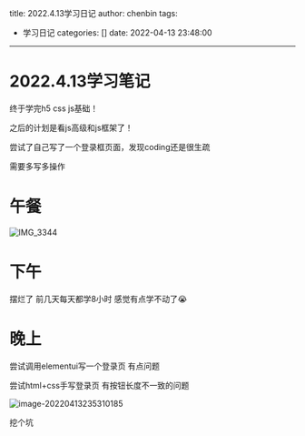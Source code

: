 title: 2022.4.13学习日记
author: chenbin
tags:
  - 学习日记
categories: []
date: 2022-04-13 23:48:00
---
# 2022.4.13学习笔记

终于学完h5 css js基础！

之后的计划是看js高级和js框架了！

尝试了自己写了一个登录框页面，发现coding还是很生疏

需要多写多操作

# 午餐

![IMG_3344](https://ypyun-cdn.u1n1.com/img/picgo202204132351364.JPG)

# 下午

摆烂了 前几天每天都学8小时 感觉有点学不动了😭

# 晚上

尝试调用elementui写一个登录页 有点问题

尝试html+css手写登录页 有按钮长度不一致的问题

![image-20220413235310185](https://ypyun-cdn.u1n1.com/img/picgo202204132353207.png)

挖个坑 